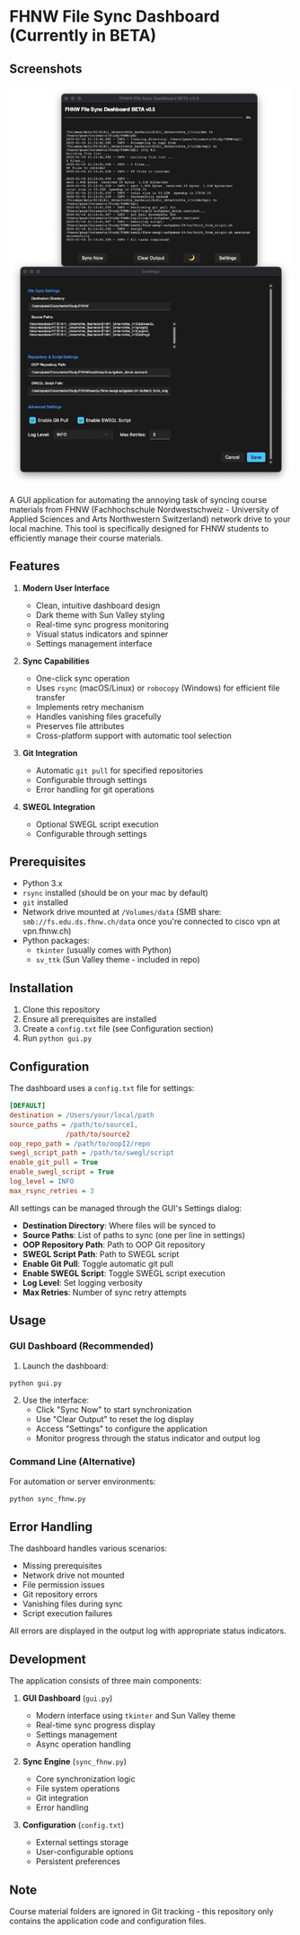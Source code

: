 # FHNW File Sync Dashboard (Currently in BETA)

## Screenshots
![Sync Settings Interface](./screenshots/sync_settings_screenshot_v0.5.png)

A GUI application for automating the annoying task of syncing course materials from FHNW (Fachhochschule Nordwestschweiz - University of Applied Sciences and Arts Northwestern Switzerland) network drive to your local machine. This tool is specifically designed for FHNW students to efficiently manage their course materials.

## Features

1. **Modern User Interface**
   - Clean, intuitive dashboard design
   - Dark theme with Sun Valley styling
   - Real-time sync progress monitoring
   - Visual status indicators and spinner
   - Settings management interface

2. **Sync Capabilities**
   - One-click sync operation
   - Uses `rsync` (macOS/Linux) or `robocopy` (Windows) for efficient file transfer
   - Implements retry mechanism
   - Handles vanishing files gracefully
   - Preserves file attributes
   - Cross-platform support with automatic tool selection

3. **Git Integration**
   - Automatic `git pull` for specified repositories
   - Configurable through settings
   - Error handling for git operations

4. **SWEGL Integration**
   - Optional SWEGL script execution
   - Configurable through settings

## Prerequisites

- Python 3.x
- `rsync` installed (should be on your mac by default)
- `git` installed
- Network drive mounted at `/Volumes/data` (SMB share: `smb://fs.edu.ds.fhnw.ch/data` once you're connected to cisco vpn at vpn.fhnw.ch)
- Python packages:
  - `tkinter` (usually comes with Python)
  - `sv_ttk` (Sun Valley theme - included in repo)

## Installation

1. Clone this repository
2. Ensure all prerequisites are installed
3. Create a `config.txt` file (see Configuration section)
4. Run `python gui.py`

## Configuration

The dashboard uses a `config.txt` file for settings:

```ini
[DEFAULT]
destination = /Users/your/local/path
source_paths = /path/to/source1,
              /path/to/source2
oop_repo_path = /path/to/oopI2/repo
swegl_script_path = /path/to/swegl/script
enable_git_pull = True
enable_swegl_script = True
log_level = INFO
max_rsync_retries = 3
```

All settings can be managed through the GUI's Settings dialog:

- **Destination Directory**: Where files will be synced to
- **Source Paths**: List of paths to sync (one per line in settings)
- **OOP Repository Path**: Path to OOP Git repository
- **SWEGL Script Path**: Path to SWEGL script
- **Enable Git Pull**: Toggle automatic git pull
- **Enable SWEGL Script**: Toggle SWEGL script execution
- **Log Level**: Set logging verbosity
- **Max Retries**: Number of sync retry attempts

## Usage

### GUI Dashboard (Recommended)

1. Launch the dashboard:
```bash
python gui.py
```

2. Use the interface:
   - Click "Sync Now" to start synchronization
   - Use "Clear Output" to reset the log display
   - Access "Settings" to configure the application
   - Monitor progress through the status indicator and output log

### Command Line (Alternative)

For automation or server environments:
```bash
python sync_fhnw.py
```

## Error Handling

The dashboard handles various scenarios:
- Missing prerequisites
- Network drive not mounted
- File permission issues
- Git repository errors
- Vanishing files during sync
- Script execution failures

All errors are displayed in the output log with appropriate status indicators.

## Development

The application consists of three main components:

1. **GUI Dashboard** (`gui.py`)
   - Modern interface using `tkinter` and Sun Valley theme
   - Real-time sync progress display
   - Settings management
   - Async operation handling

2. **Sync Engine** (`sync_fhnw.py`)
   - Core synchronization logic
   - File system operations
   - Git integration
   - Error handling

3. **Configuration** (`config.txt`)
   - External settings storage
   - User-configurable options
   - Persistent preferences

## Note

Course material folders are ignored in Git tracking - this repository only contains the application code and configuration files.
